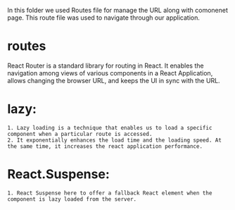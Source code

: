 In this folder we used Routes file for manage the URL along with comonenet page.
This route file was used to navigate through our application.

# routes

React Router is a standard library for routing in React. It enables the navigation among views of various components in a React Application, allows changing the browser URL, and keeps the UI in sync with the URL.

# lazy:

    1. Lazy loading is a technique that enables us to load a specific component when a particular route is accessed.
    2. It exponentially enhances the load time and the loading speed. At the same time, it increases the react application performance.

# React.Suspense:

    1. React Suspense here to offer a fallback React element when the component is lazy loaded from the server.

